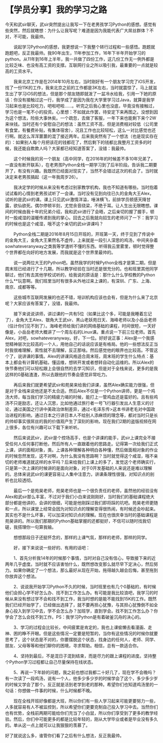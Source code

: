 # 【学员分享】我的学习之路

今天和武sir聊天，武sir突然提出让我写一下在老男孩学习Python的感想。感觉有些突然，然后就瞎想：为什么让我写呢？难道是因为我能代表广大屌丝群体？不对，不可能，我最帅。

　　说起学习Python的感想，我更想说一下我整个转行过程和一些感悟。跑题就跑题吧，反正我最帅。我90年出生，11年参加工作，16年下半年开始学习的python。从11年到16年上半年，我一共做了四份工作，这几份工作无一例外都是比较乏味、也没有高工资的支撑。互联网行业之所以吸引我，最重要的一点就是较高的工资水平。

　　我来北京工作是在2014年10月左右，当时刚好有一个朋友学习完了iOS开发，找了一份11K的工作，我来北京之前的工作都是3K左右，当时就震惊了，马上就滋生出了学习iOS的想法，但是那个朋友随即就泼了一盆冷水给我，引用一下她的原话：你没有接触过这一行，我学成了是因为我在大学里学习过Java，就算是我学习起来也是比较吃力，吧啦吧啦……。听完之后我心里也没底，毕竟没有接触过，学习也是一笔不小的投资。心里想：不如就此作罢，待安定下来再图之。没想到因为这个想法，险些大事休矣。一个疏忽，去做了客服，一年下来也能剩下来个2W来块钱。当时还有个安慰自己的想法：虽然工资不高，但是消费相对较低（公司里有食堂，有餐费补贴，有集体宿舍），况且工作也比较轻松，这么一对比感觉也还行啊。就这么浑浑噩噩的混了接近两年。后来我突然有了一个想法（也是现实存在的）：如果别人每个月把该花的钱都花了，然后剩下的钱都比我整月工资多的时候，我还能自欺欺人吗？大家都已经知道答案了，没错：我最帅。

　　这个时候我的另一个朋友（高中同学，在2016年的时候差不多10年兄弟了，一直没有断开联系），在老男孩Python全栈一期学习到了后半阶段。告诉我二期要开了，有没有兴趣。我既然已经面对现实了，当然不会错过这次的机会了。当时就决定来老男孩搞起（这一年我周岁26）。

　　我决定学的时候从来没有考虑过别家教学机构，我也不知道有哪些。当时抱着试试看的心情到老男孩试听了一会课。当时没有见到向往已久的金角大王Alex，试听的是武sir的课。课上只见武sir激情洋溢，唾沫横飞，前排学员顿感天降甘露，欲仙欲死。偶尔停顿半刻，尤觉余音绕梁，不绝于耳。让人生出无限瞎想。课间的时候由我十年的兄弟介绍，我和武sir进行了会晤，之后亲切的握了握手，顿时一股咸湿的温暖传递到我的掌心。回去之后我就向招生的老师问了一下：我学习的时候也是这个咸湿，哦不这个亲切的武sir讲课吗？

　　Python全栈二期是2016年8月15日开班的，开班第一天，终于见到了传说中的金角大王，金角大王果然名不虚传，上来就是一段引人深思的鸡汤，中间夹杂着sowhateveranyway之类我等学渣听不懂的东西。听得我云里雾里，顿时觉得整个世界都在向好的地方发展，而我就是这个世界里最帅的。

　　说一说两位大王的Python吧。虽然我学的时候Python全栈才是第二期，但是周末班已经进行了十几期，所以教学经验在当时还是很充分的。也和班里其他同学聊过，他们有去其他学校试听的，给我说的原话是：那什么什么学校教的Python什么\*\*玩意啊。我们班里当时有很多从外地过来上课的，有深圳、广东、上海、南京、成都等等。

　　这些城市互联网发展的也还不错，培训机构应该也会有，但是为什么来了北京呢？大家应该有答案了，没错，我最帅。

　　接下来说说讲师，讲过课的一共有5位（如果比这个多，可能是我睡着忘记了），金角大王Alex、银角大王武sir、黑山老妖苑日天、海峰老师以及小岳岳老师（估计你们见不到了）。海峰老师给我们讲的网络基础的课程，时间很短，一天好像是，小岳岳老师大概讲了一个周左右的Linux课。重点说一下前三位老师。首先Alex，对吧，sowhateveranyway。好，下一位。好好说正事：Alex是一个我感觉精神层次比较高的一个人，用他自己的话说应该是有格局。他的一些想法反正当时我很难理解，索性就不去理解，反正那啥。然后感觉他的眼界也比较高。不管这个了，说讲课的事情。Alex的讲课风格适合周末班，周末班的学生什么特点：基本上都会有计算机基础，懂运维，想转开发或者想转自动化运维的。所以Alex的快节奏他们可以轻松跟上会很自然的去学习知识，但是对于全栈来说，更多的是我这样的0基础渣渣，所以去跟他的节奏会感觉非常吃力。

　　再后来我们就更希望武sir和苑昊来给我们讲课，虽然Alex确实能力很强，但是对于全栈来说他还是不太合适。然后Alex不仅是一个Python讲师，更是一个鸡汤大师，每当我们学习的精疲力竭的时候，能打上一管鸡血还是蛮好的。且有些鸡汤不只是励志，还让人沉思，比如他通过旅行者一号飞行器引发出人生意义的讨论，通过美国之行讲中美政治体制差异，通过&lt;毛泽东传&gt;这本书讲老毛对中国政治进程的影响，通过日本之行讲日本人不给别人添麻烦的理念等，都对当时只是长的帅却事实很屌丝的我的价值观产生了深刻的影响，现在我们2期的盗版视频在网上很多，各位有兴趣可以下载下来听听。

　　然后来说武sir，武sir是个控场高手，也是个讲课的能手，武sir上课完全不接受任何人任何事打断他，然后所有人一直跟着他的思路走。记得第一次给我们正式上课，讲的面相对象，类。上课各种理解各种明白各种懂，然后做面相对象的作业的时候忽然发现，这不对啊，为什么我没有思路啊？当时就觉得这个咸湿，哦不亲切的老师难道就这样的水平吗？后来给我们上课上的多了，发觉这个老师确实行，只是第一次上课的时候讲的是面向对象，对于0开发基础的人来说还是难以理解的。总体来说武sir的课更容易让人集中注意力，讲课条理性很强，对知识点的剖析也比较透彻。

　　最后一个是苑昊老师，苑昊老师也是一个很负责任的老师，虽然他的经验没有Alex和武sir那么丰富，不过对于我们小白来说刚刚好，当时我们的基础课程绝大部分都是他讲的，会讲的很细，可能是他刚踩过我们即将踩的坑吧。苑昊老师更随和一点，所以课堂上经常会因为对知识点的理解变得很热闹，有时候还会吵起来。其实也不是什么坏事，可以加深对知识点的理解。现在也很庆幸当时的基础课程是苑昊讲的。所以我们那期的Python基础掌握的还都挺好，不信可以随时找我切磋，我搭理你一句算我输。

　　想想那段日子还挺怀念的，那样的上课气氛，那样的老师，那样的同学。

　　好，接下来说说一些好的、有用的话吧：



　　1、首先分析我14年的时候那个事情，当时对自己没有信心，导致接下来的近两年几乎虚度。当时就不应该害怕什么，既然想改变那么就尽早下定决心，然后努力。如果你确定了一个想法，那么最好从现在开始，拖得越久越会后悔，甚至拖到你放弃这个想法。

　　2、说说我开始学习Python不久的时候，当时班里也有几个0基础的，有时候他们会担心学不好怎么办、找不到工作怎么办。有可能是我比较浪吧，我学习的时候从来没有想过学不会和找不到工作，我当时想的是能不能找到15K的工作。既然我们已经开始学了，已经做出选择了，就不要再担心犹豫，与其担心犹豫倒不如全身心投入到学习中去，学不会怎么办？加班学，直到学会。找不到工作怎么办？你学会了怎么会找不到工作。PS：我学习Python是有着破釜沉舟的决心的。

　　3、学习的过程会比较长，中间疲累是肯定的，我也上课偷懒去看漫画、走神、困的睁不开眼。但是这些情况一定要是短暂的，当你有这些情况的时候你就要思考了，这个状态是不对的，你要摆脱这个状态，找身边的任何人，老师、同学、朋友、父母等等和他们聊你的困境，寻求帮助。相信，总有一款适合你。

　　4、坚持到最后，不是混日子混到结束，而是尽力的跟上课程的进度。坚持整个Python学习过程都让自己尽量保持在线状态。

　　5、再说一下年龄的问题，我之前也想过我都二十好几了，现在学不会晚吗？有一次读了一段鸡汤，说有一个人，他多少多少岁的时候学会了这个，多少多少岁的时候又学会了那个。反正就是活到老学到老的那种。希望你们也知道鸡汤里的一句话：你想做一件事的时候，什么时候都不晚。

　　现在全栈开班好像都是大班，所以你们有一些人学习起来可能更要努力一些，人多就容易有人不被监控到，所以希望你们更要克制自己投入学习中去。当然你们也有优势，全栈前两期可能给你们充当了小白鼠，所以你们享受到了更多的教学经验。然后，你们中可能更多的都是比较年轻的，刚从大学毕业或者是毕业没有多久的。单从这一点上就可以让我狠狠的羡慕了。

好了就说这么多，谁管你们看了之后有什么想法，反正我最帅。



